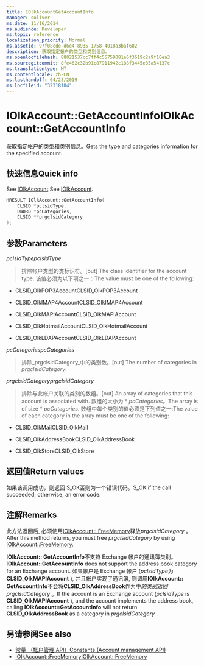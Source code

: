 ```yaml
---
title: IOlkAccountGetAccountInfo
manager: soliver
ms.date: 11/16/2014
ms.audience: Developer
ms.topic: reference
localization_priority: Normal
ms.assetid: 97f08cde-d6e4-8935-1758-4018a3baf682
description: 获取指定帐户的类型和类别信息。
ms.openlocfilehash: 88021537cc7ff4c55759081e6f3619c2a9f10ea3
ms.sourcegitcommit: 8fe462c32b91c87911942c188f3445e85a54137c
ms.translationtype: MT
ms.contentlocale: zh-CN
ms.lasthandoff: 04/23/2019
ms.locfileid: "32318184"
---
```

# <a name="iolkaccountgetaccountinfo"></a><span data-ttu-id="b0f11-103">IOlkAccount::GetAccountInfo</span><span class="sxs-lookup"><span data-stu-id="b0f11-103">IOlkAccount::GetAccountInfo</span></span>

<span data-ttu-id="b0f11-104">获取指定帐户的类型和类别信息。</span><span class="sxs-lookup"><span data-stu-id="b0f11-104">Gets the type and categories information for the specified account.</span></span>
  
## <a name="quick-info"></a><span data-ttu-id="b0f11-105">快速信息</span><span class="sxs-lookup"><span data-stu-id="b0f11-105">Quick info</span></span>

<span data-ttu-id="b0f11-106">See [IOlkAccount](iolkaccount.md).</span><span class="sxs-lookup"><span data-stu-id="b0f11-106">See [IOlkAccount](iolkaccount.md).</span></span>
  
```cpp
HRESULT IOlkAccount::GetAccountInfo(  
    CLSID *pclsidType, 
    DWORD *pcCategories, 
    CLSID **prgclsidCategory 
);

```

## <a name="parameters"></a><span data-ttu-id="b0f11-107">参数</span><span class="sxs-lookup"><span data-stu-id="b0f11-107">Parameters</span></span>

<span data-ttu-id="b0f11-108">_pclsidType_</span><span class="sxs-lookup"><span data-stu-id="b0f11-108">_pclsidType_</span></span>
  
> <span data-ttu-id="b0f11-109">排除帐户类型的类标识符。</span><span class="sxs-lookup"><span data-stu-id="b0f11-109">[out] The class identifier for the account type.</span></span> <span data-ttu-id="b0f11-110">该值必须为以下项之一：</span><span class="sxs-lookup"><span data-stu-id="b0f11-110">The value must be one of the following:</span></span>
    
   - <span data-ttu-id="b0f11-111">CLSID_OlkPOP3Account</span><span class="sxs-lookup"><span data-stu-id="b0f11-111">CLSID_OlkPOP3Account</span></span> 
    
   - <span data-ttu-id="b0f11-112">CLSID_OlkIMAP4Account</span><span class="sxs-lookup"><span data-stu-id="b0f11-112">CLSID_OlkIMAP4Account</span></span> 
    
   - <span data-ttu-id="b0f11-113">CLSID_OlkMAPIAccount</span><span class="sxs-lookup"><span data-stu-id="b0f11-113">CLSID_OlkMAPIAccount</span></span> 
    
   - <span data-ttu-id="b0f11-114">CLSID_OlkHotmailAccount</span><span class="sxs-lookup"><span data-stu-id="b0f11-114">CLSID_OlkHotmailAccount</span></span> 
    
   - <span data-ttu-id="b0f11-115">CLSID_OlkLDAPAccount</span><span class="sxs-lookup"><span data-stu-id="b0f11-115">CLSID_OlkLDAPAccount</span></span>
    
<span data-ttu-id="b0f11-116">_pcCategories_</span><span class="sxs-lookup"><span data-stu-id="b0f11-116">_pcCategories_</span></span>
  
> <span data-ttu-id="b0f11-117">排除_prgclsidCategory_中的类别数。</span><span class="sxs-lookup"><span data-stu-id="b0f11-117">[out] The number of categories in  _prgclsidCategory_.</span></span>
    
<span data-ttu-id="b0f11-118">_prgclsidCategory_</span><span class="sxs-lookup"><span data-stu-id="b0f11-118">_prgclsidCategory_</span></span>
  
> <span data-ttu-id="b0f11-119">排除与此帐户关联的类别的数组。</span><span class="sxs-lookup"><span data-stu-id="b0f11-119">[out] An array of categories that this account is associated with.</span></span> <span data-ttu-id="b0f11-120">数组的大小为 \* _pcCategories_。</span><span class="sxs-lookup"><span data-stu-id="b0f11-120">The array is of size \* _pcCategories_.</span></span> <span data-ttu-id="b0f11-121">数组中每个类别的值必须是下列值之一:</span><span class="sxs-lookup"><span data-stu-id="b0f11-121">The value of each category in the array must be one of the following:</span></span>
    
   - <span data-ttu-id="b0f11-122">CLSID_OlkMail</span><span class="sxs-lookup"><span data-stu-id="b0f11-122">CLSID_OlkMail</span></span>
    
   - <span data-ttu-id="b0f11-123">CLSID_OlkAddressBook</span><span class="sxs-lookup"><span data-stu-id="b0f11-123">CLSID_OlkAddressBook</span></span>
    
   - <span data-ttu-id="b0f11-124">CLSID_OlkStore</span><span class="sxs-lookup"><span data-stu-id="b0f11-124">CLSID_OlkStore</span></span>
    
## <a name="return-values"></a><span data-ttu-id="b0f11-125">返回值</span><span class="sxs-lookup"><span data-stu-id="b0f11-125">Return values</span></span>

<span data-ttu-id="b0f11-126">如果该调用成功，则返回 S_OK否则为一个错误代码。</span><span class="sxs-lookup"><span data-stu-id="b0f11-126">S_OK if the call succeeded; otherwise, an error code.</span></span>
  
## <a name="remarks"></a><span data-ttu-id="b0f11-127">注解</span><span class="sxs-lookup"><span data-stu-id="b0f11-127">Remarks</span></span>

<span data-ttu-id="b0f11-128">此方法返回后, 必须使用[IOlkAccount:: FreeMemory](iolkaccount-freememory.md)释放*prgclsidCategory* 。</span><span class="sxs-lookup"><span data-stu-id="b0f11-128">After this method returns, you must free  *prgclsidCategory*  by using [IOlkAccount::FreeMemory](iolkaccount-freememory.md).</span></span>
  
<span data-ttu-id="b0f11-129">**IOlkAccount:: GetAccountInfo**不支持 Exchange 帐户的通讯簿类别。</span><span class="sxs-lookup"><span data-stu-id="b0f11-129">**IOlkAccount::GetAccountInfo** does not support the address book category for an Exchange account.</span></span> <span data-ttu-id="b0f11-130">如果帐户是 Exchange 帐户 (*pclsidType*为**CLSID_OlkMAPIAccount** ), 并且帐户实现了通讯簿, 则调用**IOlkAccount:: GetAccountInfo**不会将**CLSID_OlkAddressBook**作为中*的类别返回prgclsidCategory* 。</span><span class="sxs-lookup"><span data-stu-id="b0f11-130">If the account is an Exchange account (*pclsidType*  is **CLSID_OlkMAPIAccount** ), and the account implements the address book, calling **IOlkAccount::GetAccountInfo** will not return **CLSID_OlkAddressBook** as a category in  *prgclsidCategory*  .</span></span> 
  
## <a name="see-also"></a><span data-ttu-id="b0f11-131">另请参阅</span><span class="sxs-lookup"><span data-stu-id="b0f11-131">See also</span></span>

- [<span data-ttu-id="b0f11-132">常量 （帐户管理 API）</span><span class="sxs-lookup"><span data-stu-id="b0f11-132">Constants (Account management API)</span></span>](constants-account-management-api.md)  
- [<span data-ttu-id="b0f11-133">IOlkAccount::FreeMemory</span><span class="sxs-lookup"><span data-stu-id="b0f11-133">IOlkAccount::FreeMemory</span></span>](iolkaccount-freememory.md)

